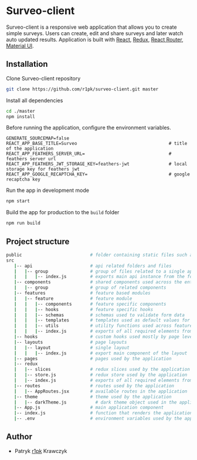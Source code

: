 # Surveo-client

Surveo-client is a responsive web application that allows you to create simple surveys. Users can create, edit and share surveys and later watch auto updated results.
Application is built with [React](https://reactjs.org/), [Redux](https://redux.js.org/), [React Router](https://reacttraining.com/react-router/), [Material UI](https://mui.com/).

## Installation

Clone Surveo-client repository

```bash
git clone https://github.com/r1pk/surveo-client.git master
```

Install all dependencies

```bash
cd ./master
npm install
```

Before running the application, configure the environment variables.

```env
GENERATE_SOURCEMAP=false
REACT_APP_BASE_TITLE=Surveo                                   # title of the application
REACT_APP_FEATHERS_SERVER_URL=                                # feathers server url
REACT_APP_FEATHERS_JWT_STORAGE_KEY=feathers-jwt               # local storage key for feathers jwt
REACT_APP_GOOGLE_RECAPTCHA_KEY=                               # google recaptcha key
```

Run the app in development mode

```bash
npm start
```

Build the app for production to the `build` folder

```bash
npm run build
```

## Project structure

```bash
public                          # folder containing static files such as index.html
src
   |-- api                      # api related folders and files
   |   |-- group                # group of files related to a single api
   |   |   |-- index.js         # exports main api instance from the folder
   |-- components               # shared components used across the entire application
   |   |-- group                # group of related components
   |-- features                 # feature based modules
   |   |-- feature              # feature module
   |   |   |-- components       # feature specific components
   |   |   |-- hooks            # feature specific hooks
   |   |   |-- schemas          # schemas used to validate form data
   |   |   |-- templates        # templates used as default values for form fields
   |   |   |-- utils            # utility functions used across feature
   |   |   |-- index.js         # exports of all required elements from specific feature
   |-- hooks                    # custom hooks used mostly by page level components
   |-- layouts                  # page layouts
   |   |-- layout               # single layout
   |   |   |-- index.js         # export main component of the layout
   |-- pages                    # pages used by the application
   |-- redux
   |   |-- slices               # redux slices used by the application
   |   |-- store.js             # redux store used by the application
   |   |-- index.js             # exports of all required elements from redux
   |-- routes                   # routes used by the application
   |   |-- AppRoutes.jsx        # available routes in the application
   |-- theme                    # theme used by the application
   |   |-- darkTheme.js           # dark theme object used in the application
   |-- App.js                   # main application component
   |-- index.js                 # function that renders the application
   |-- .env                     # environment variables used by the application
```

## Author

- Patryk [r1pk](https://github.com/r1pk) Krawczyk
